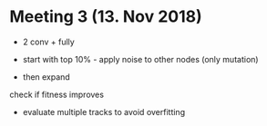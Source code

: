 # Meeting 3 (13. Nov 2018)

- 2 conv + fully

- start with top 10% - apply noise to other nodes (only mutation)
- then expand 

check if fitness improves

- evaluate multiple tracks to avoid overfitting